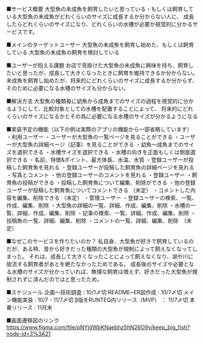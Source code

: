 ■サービス概要
	大型魚の未成魚を飼育したいと思っている・もしくは飼育している大型魚の未成魚がどれくらいのサイズに成長するか分からない人に、
	成長したらどれくらいのサイズになり、どれくらいの水槽が必要か視覚的に分かるサービスです。

■メインのターゲットユーザー
	大型魚の未成魚を飼育し始めた、もしくは飼育している
	大型魚の未成魚の飼育を検討している

■ユーザーが抱える課題
	お店で見掛けた大型魚の未成魚に興味を持ち、飼育したいと思ったが、成長して大きくなったときに飼育を維持できるか分からない。
	未成魚を飼育し始めたが、将来的にどれくらいのサイズに成長するか分からず、そのために必要になる水槽のサイズも分からない。

■解決方法
	大型魚の種類毎に幼魚から成魚までのサイズの過程を視覚的に分かるようにして、比較対象としての水槽を配置することによって、
	将来的にどれくらいのサイズになるかとその為に必要になる水槽のサイズが分かるようになる

■実装予定の機能（以下の例は実際のアプリの機能から一部省略しています）
	・利用ユーザー	
		・ユーザーが大型魚の一覧ページを見ることができる
		・ユーザーが大型魚の詳細ページ（記事）を見ることができる
			・幼魚〜成魚までのサイズを選択できる
			・水槽サイズを選択できる
				・水槽の向きを正面もしくは側面選択できる
			・名前、特徴&ポイント、最大体長、水温、水質
		・登録ユーザーが投稿した飼育魚を見れる
		・登録ユーザーが投稿した飼育魚の詳細ページを見れる
			・写真とコメント
			・他の登録ユーザーのコメントを見れる
	・登録ユーザー
		・飼育魚の投稿ができる
		・投稿した飼育魚について編集、削除ができる
		・他の登録ユーザーが投稿した飼育魚についてコメントできる （未定）
		・コメントした内容を編集、削除できる （未定）
	・管理ユーザー
		・登録ユーザーの検索、一覧、作成、編集、削除
		・大型魚の詳細の一覧、詳細、作成、編集、削除
		・水槽の一覧、詳細、作成、編集、削除
		・記事の検索、一覧、詳細、作成、編集、削除
		・投稿魚の一覧、詳細、編集、削除
		・コメントの一覧、詳細、編集、削除　（未定）

■なぜこのサービスを作りたいのか？
	私自身、大型魚が好きで飼育しているのだが、ある時、昔から好きだった種類の大型魚が規制によって飼えなくなってしまった。
	それは、成長して大きくなったことによって飼えなくなり、湖や川に放流する飼育者があとを絶たなかったためである。
	成長後のサイズや必要となる水槽のサイズが分かっていれば、無理な飼育は増えず、好きだった大型魚が規制されずに済んだのではと思ったため。

■スケジュール
  企画〜技術調査 : 10/1〆切
  README~ER図作成 : 10/7〆切
  メイン機能実装 : 10/7 - 11/7〆切
  β版をRUNTEQ内リリース（MVP） ： 11/7〆切
  本番リリース : 11月末

■画面遷移図のリンク
  https://www.figma.com/file/pNYjdWbKNaebhz5hN26O9y/keep_big_fish?node-id=3%3A21
